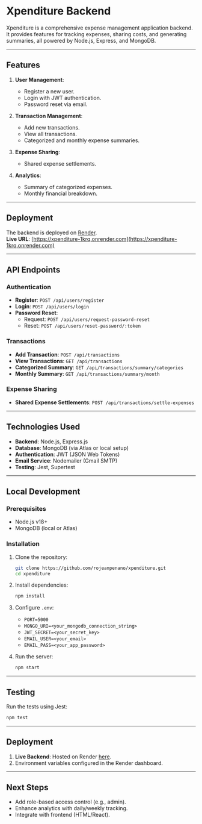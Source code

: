 # Xpenditure Backend

Xpenditure is a comprehensive expense management application backend. It provides features for tracking expenses, sharing costs, and generating summaries, all powered by Node.js, Express, and MongoDB.

---

## Features

1. **User Management**:
   - Register a new user.
   - Login with JWT authentication.
   - Password reset via email.

2. **Transaction Management**:
   - Add new transactions.
   - View all transactions.
   - Categorized and monthly expense summaries.

3. **Expense Sharing**:
   - Shared expense settlements.

4. **Analytics**:
   - Summary of categorized expenses.
   - Monthly financial breakdown.

---

## Deployment

The backend is deployed on [Render](https://render.com).  
**Live URL**: [https://xpenditure-1krq.onrender.com](https://xpenditure-1krq.onrender.com)

---

## API Endpoints

### **Authentication**
- **Register**: `POST /api/users/register`
- **Login**: `POST /api/users/login`
- **Password Reset**:
  - Request: `POST /api/users/request-password-reset`
  - Reset: `POST /api/users/reset-password/:token`

### **Transactions**
- **Add Transaction**: `POST /api/transactions`
- **View Transactions**: `GET /api/transactions`
- **Categorized Summary**: `GET /api/transactions/summary/categories`
- **Monthly Summary**: `GET /api/transactions/summary/month`

### **Expense Sharing**
- **Shared Expense Settlements**: `POST /api/transactions/settle-expenses`

---

## Technologies Used

- **Backend**: Node.js, Express.js
- **Database**: MongoDB (via Atlas or local setup)
- **Authentication**: JWT (JSON Web Tokens)
- **Email Service**: Nodemailer (Gmail SMTP)
- **Testing**: Jest, Supertest

---

## Local Development

### Prerequisites
- Node.js v18+
- MongoDB (local or Atlas)

### Installation
1. Clone the repository:
   ```bash
   git clone https://github.com/rojeanpenano/xpenditure.git
   cd xpenditure
   ```
2. Install dependencies:
   ```bash
   npm install
   ```
3. Configure `.env`:
   - `PORT=5000`
   - `MONGO_URI=<your_mongodb_connection_string>`
   - `JWT_SECRET=<your_secret_key>`
   - `EMAIL_USER=<your_email>`
   - `EMAIL_PASS=<your_app_password>`

4. Run the server:
   ```bash
   npm start
   ```

---

## Testing

Run the tests using Jest:
```bash
npm test
```

---

## Deployment

1. **Live Backend**: Hosted on Render [here](https://xpenditure-1krq.onrender.com).
2. Environment variables configured in the Render dashboard.

---

## Next Steps

- Add role-based access control (e.g., admin).
- Enhance analytics with daily/weekly tracking.
- Integrate with frontend (HTML/React).
